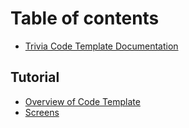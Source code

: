 # Table of contents

* [Trivia Code Template Documentation](README.md)

## Tutorial

* [Overview of Code Template](tutorial/overview-of-code-template.md)
* [Screens](tutorial/screens.md)

